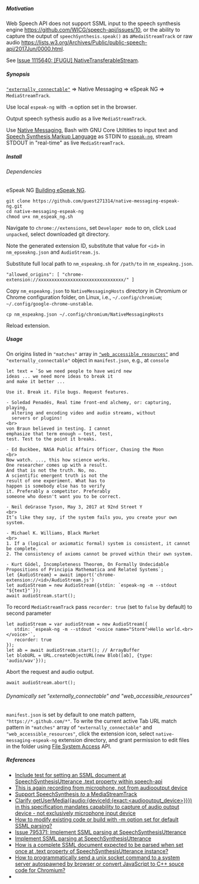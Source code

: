 <h5>Motivation</h5>

Web Speech API does not support SSML input to the speech synthesis engine https://github.com/WICG/speech-api/issues/10, or the ability to capture the output of `speechSynthesis.speak()` as a`MedaiStreamTrack` or raw audio https://lists.w3.org/Archives/Public/public-speech-api/2017Jun/0000.html.

See [Issue 1115640: [FUGU] NativeTransferableStream](https://bugs.chromium.org/p/chromium/issues/detail?id=1115640).

<h5>Synopsis</h5>

[`"externally_connectable"`](https://developer.chrome.com/docs/extensions/mv3/manifest/externally_connectable/) => Native Messaging => eSpeak NG => `MediaStreamTrack`.

Use local `espeak-ng` with `-m` option set in the browser. 

Output speech sythesis audio as a live `MediaStreamTrack`.

Use [Native Messaging](https://developer.chrome.com/extensions/nativeMessaging), Bash with GNU Core Utiltities to input text and [Speech Synthesis Markup Language](https://www.w3.org/TR/speech-synthesis11/) as STDIN to [`espeak-ng`](https://github.com/espeak-ng/espeak-ng), stream STDOUT in "real-time" as live `MediaStreamTrack`. 

<h5>Install<h5>

<h6>Dependencies</h6>

eSpeak NG [Building eSpeak NG](https://github.com/espeak-ng/espeak-ng/blob/master/docs/building.md#building-espeak-ng).
 

```
git clone https://github.com/guest271314/native-messaging-espeak-ng.git
cd native-messaging-espeak-ng
chmod u+x nm_espeak_ng.sh
 ```

Navigate to `chrome://extensions`, set `Developer mode` to on, click `Load unpacked`, select downloaded git directory.

Note the generated extension ID, substitute that value for `<id>` in `nm_epseakng.json` and `AudioStream.js`.

Substitute full local path to `nm_espeakng.sh` for `/path/to` in `nm_espeakng.json`.
  
```
"allowed_origins": [ "chrome-extension://xxxxxxxxxxxxxxxxxxxxxxxxxxxxxxxx/" ]
```

Copy `nm_espeakng.json` to `NativeMessagingHosts` directory in Chromium or Chrome configuration folder, on Linux, i.e., `~/.config/chromium`; `~/.config/google-chrome-unstable`.

`cp nm_espeakng.json ~/.config/chromium/NativeMessagingHosts`

Reload extension.

<h5>Usage</h5>

On origins listed in `"matches"` array in [`"web_accessible_resources"`](https://developer.chrome.com/docs/extensions/mv3/manifest/web_accessible_resources/) and `"externally_connectable"` object in `manifest.json`, e.g., at `console`

```
let text = `So we need people to have weird new
ideas ... we need more ideas to break it
and make it better ...

Use it. Break it. File bugs. Request features.

- Soledad Penadés, Real time front-end alchemy, or: capturing, playing,
  altering and encoding video and audio streams, without
  servers or plugins!
<br>  
von Braun believed in testing. I cannot
emphasize that term enough – test, test,
test. Test to the point it breaks.

- Ed Buckbee, NASA Public Affairs Officer, Chasing the Moon
<br>
Now watch. ..., this how science works.
One researcher comes up with a result.
And that is not the truth. No, no.
A scientific emergent truth is not the
result of one experiment. What has to
happen is somebody else has to verify
it. Preferably a competitor. Preferably
someone who doesn't want you to be correct.

- Neil deGrasse Tyson, May 3, 2017 at 92nd Street Y
<br>
It’s like they say, if the system fails you, you create your own system.

- Michael K. Williams, Black Market
<br>
1. If a (logical or axiomatic formal) system is consistent, it cannot be complete.
2. The consistency of axioms cannot be proved within their own system.

- Kurt Gödel, Incompleteness Theorem, On Formally Undecidable Propositions of Principia Mathematica and Related Systems`;
let {AudioStream} = await import('chrome-extension://<id>/AudioStream.js')
let audioStream = new AudioStream({stdin: `espeak-ng -m --stdout "${text}"`});
await audioStream.start();
```
  
To record `MediaStreamTrack` pass `recorder: true` (set to `false` by default) to second parameter
  
```
let audioStream = var audioStream = new AudioStream({
   stdin: `espeak-ng -m --stdout '<voice name="Storm">Hello world.<br></voice>'`, 
   recorder: true
});
let ab = await audioStream.start(); // ArrayBuffer
let blobURL = URL.createObjectURL(new Blob([ab], {type: 'audio/wav'}));
```
  
Abort the request and audio output.
  
```
await audioStream.abort();
```

<h6>Dynamically set "externally_connectable" and "web_accessible_resources"</h6>

`manifest.json` is set by default to one match pattern, `"https://*.github.com/*"`. To write the current active Tab URL match pattern in `"matches"` array of `"externally_connectable"` and `"web_accessible_resources"`, click the extension icon, select `native-messaging-espeak-ng` extension directory, and grant permission to edit files in the folder using [File System Access](https://wicg.github.io/file-system-access) API. 
  
<h5>References</h5>

- [Include test for setting an SSML document at SpeechSynthesisUtterance .text property within speech-api](https://github.com/web-platform-tests/wpt/issues/8712)
- [This is again recording from microphone, not from audiooutput device](https://github.com/guest271314/SpeechSynthesisRecorder/issues/14)
- [Support SpeechSynthesis *to* a MediaStreamTrack](https://github.com/WICG/speech-api/issues/69)
- [Clarify getUserMedia({audio:{deviceId:{exact:<audiooutput_device>}}}) in this specification mandates capability to capture of audio output device - not exclusively microphone input device](https://github.com/w3c/mediacapture-main/issues/650)
- [How to modify existing code or build with -m option set for default SSML parsing?](https://github.com/pettarin/espeakng.js-cdn/issues/1)
- [Issue 795371: Implement SSML parsing at SpeechSynthesisUtterance](https://bugs.chromium.org/p/chromium/issues/detail?id=795371)
- [Implement SSML parsing at SpeechSynthesisUtterance](https://bugzilla.mozilla.org/show_bug.cgi?id=1425523)
- [How is a complete SSML document expected to be parsed when set once at .text property of SpeechSynthesisUtterance instance?](https://github.com/WICG/speech-api/issues/10)
- [How to programmatically send a unix socket command to a system server autospawned by browser or convert JavaScript to C++ souce code for Chromium?](https://stackoverflow.com/questions/48219981/how-to-programmatically-send-a-unix-socket-command-to-a-system-server-autospawne)
- [<script type="shell"> to execute arbitrary shell commands, and import stdout or result written to local file as a JavaScript module](https://github.com/whatwg/html/issues/3443)
- [Add execute() to FileSystemDirectoryHandle](https://github.com/WICG/native-file-system/issues/97)
- [Issue 795371: Implement SSML parsing at SpeechSynthesisUtterance](https://bugs.chromium.org/p/chromium/issues/detail?id=795371)
- [Implement SSML parsing at SpeechSynthesisUtterance](https://bugzilla.mozilla.org/show_bug.cgi?id=1425523)
- [How is a complete SSML document expected to be parsed when set once at .text property of SpeechSynthesisUtterance instance?](https://github.com/WICG/speech-api/issues/10)
- [How to programmatically send a unix socket command to a system server autospawned by browser or convert JavaScript to C++ souce code for Chromium?](https://stackoverflow.com/questions/48219981/how-to-programmatically-send-a-unix-socket-command-to-a-system-server-autospawne)
- [<script type="shell"> to execute arbitrary shell commands, and import stdout or result written to local file as a JavaScript module](https://github.com/whatwg/html/issues/3443)
- [Add execute() to FileSystemDirectoryHandle](https://github.com/WICG/native-file-system/issues/97)
- [SpeechSynthesis *to* a MediaStreamTrack or: How to execute arbitrary shell commands using inotify-tools and DevTools Snippets](https://gist.github.com/guest271314/59406ad47a622d19b26f8a8c1e1bdfd5)
